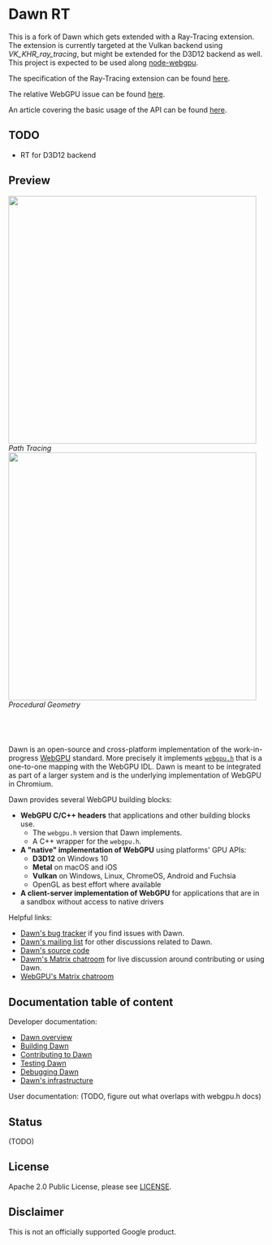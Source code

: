 # Dawn RT

This is a fork of Dawn which gets extended with a Ray-Tracing extension. The extension is currently targeted at the Vulkan backend using *VK_KHR_ray_tracing*, but might be extended for the D3D12 backend as well.
This project is expected to be used along [node-webgpu](https://github.com/maierfelix/webgpu).

The specification of the Ray-Tracing extension can be found [here](https://github.com/maierfelix/dawn-ray-tracing/blob/master/RT_SPEC.md).

The relative WebGPU issue can be found [here](https://github.com/gpuweb/gpuweb/issues/535).

An article covering the basic usage of the API can be found [here](http://maierfelix.github.io/2020-01-13-webgpu-ray-tracing/).

## TODO

 - RT for D3D12 backend

## Preview

<img src="https://i.imgur.com/Z99uKSL.png" width="488"><br/>
*Path Tracing*<br/>
<img src="https://i.imgur.com/BliBL3i.png" width="488"><br/>
*Procedural Geometry*

## ‌‌ 

Dawn is an open-source and cross-platform implementation of the work-in-progress [WebGPU](https://webgpu.dev) standard.
More precisely it implements [`webgpu.h`](https://github.com/webgpu-native/webgpu-headers/blob/master/webgpu.h) that is a one-to-one mapping with the WebGPU IDL.
Dawn is meant to be integrated as part of a larger system and is the underlying implementation of WebGPU in Chromium.

Dawn provides several WebGPU building blocks:
 - **WebGPU C/C++ headers** that applications and other building blocks use.
   - The `webgpu.h` version that Dawn implements.
   - A C++ wrapper for the `webgpu.h`.
 - **A "native" implementation of WebGPU** using platforms' GPU APIs:
   - **D3D12** on Windows 10
   - **Metal** on macOS and iOS
   - **Vulkan** on Windows, Linux, ChromeOS, Android and Fuchsia
   - OpenGL as best effort where available
 - **A client-server implementation of WebGPU** for applications that are in a sandbox without access to native drivers

Helpful links:

 - [Dawn's bug tracker](https://bugs.chromium.org/p/dawn/issues/entry) if you find issues with Dawn.
 - [Dawn's mailing list](https://groups.google.com/forum/#!members/dawn-graphics) for other discussions related to Dawn.
 - [Dawn's source code](https://dawn.googlesource.com/dawn)
 - [Dawm's Matrix chatroom](https://matrix.to/#/#webgpu-dawn:matrix.org) for live discussion around contributing or using Dawn.
 - [WebGPU's Matrix chatroom](https://matrix.to/#/#WebGPU:matrix.org)

## Documentation table of content

Developer documentation:

 - [Dawn overview](docs/overview.md)
 - [Building Dawn](docs/buiding.md)
 - [Contributing to Dawn](CONTRIBUTING.md)
 - [Testing Dawn](docs/testing.md)
 - [Debugging Dawn](docs/debugging.md)
 - [Dawn's infrastructure](docs/infra.md)

User documentation: (TODO, figure out what overlaps with webgpu.h docs)

## Status

(TODO)

## License

Apache 2.0 Public License, please see [LICENSE](/LICENSE).

## Disclaimer

This is not an officially supported Google product.
